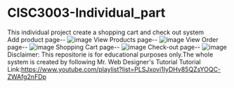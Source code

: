 # CISC3003-Individual_part
This individual project create a shopping cart and check out system<br>
Add product page--
![image](https://github.com/dc22611/CISC3003-Individual_part/assets/157681308/6bab4089-10e9-4712-b425-6c2ff807ab6a)
View Products page--
![image](https://github.com/dc22611/CISC3003-Individual_part/assets/157681308/76487ff6-138a-41f0-ade7-d44eece9d20f)
View Order page--
![image](https://github.com/dc22611/CISC3003-Individual_part/assets/157681308/a46801c7-61ce-4b0f-a5f0-77d037e1bb76)
Shopping Cart page--
![image](https://github.com/dc22611/CISC3003-Individual_part/assets/157681308/5d213b4b-0cbd-4831-9bf3-172de089379d)
Check-out page--
![image](https://github.com/dc22611/CISC3003-Individual_part/assets/157681308/d4ed2f29-1933-4a68-abe3-9f0a7bf72539)
Disclaimer: This repositorie is for educational purposes only.The whole system is created by following Mr. Web Designer's Tutorial
Tutorial Link:https://www.youtube.com/playlist?list=PLSJxovi1IyDHv85QZsYOQC-ZWAfg2nFDp
